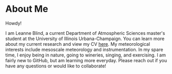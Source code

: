 # About Me

Howdy!

I am Leanne Blind, a current Department of Atmospheric Sciences master's student at the University of Illinois Urbana-Champaign. You can learn more about my current research 
and view my CV [here](https://atmos.illinois.edu/directory/profile/leanneb2). My meteorological interests include mesoscale meteorology and instrumentation. In my spare
time, I enjoy being in nature, going to wineries, singing, and exercising. I am fairly new to GitHub, but am learning more everyday. Please reach out if you have any 
questions or would like to collaborate!
